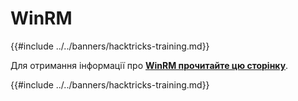 # WinRM

{{#include ../../banners/hacktricks-training.md}}

Для отримання інформації про [**WinRM прочитайте цю сторінку**](../../network-services-pentesting/5985-5986-pentesting-winrm.md).

{{#include ../../banners/hacktricks-training.md}}
